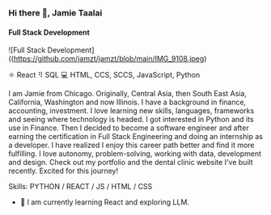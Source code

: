 ### Hi there 👋, Jamie Taalai
#### Full Stack Development
![Full Stack Development]((https://github.com/jamzt/jamzt/blob/main/IMG_9108.jpeg)

⚛ React
⠻ SQL
💻 HTML, CCS, SCCS, JavaScript, Python


I am Jamie from Chicago. Originally, Central Asia, then South East Asia, California, Washington and now Illinois. I have a background in finance, accounting, investment. I love learning new skills, languages, frameworks and seeing where technology is headed. I got interested in Python and its use in Finance. Then I decided to become a software engineer and after earning the certification in Full Stack Engineering and doing an internship as a developer. I have realized I enjoy this career path better and find it more fulfilling. I love autonomy, problem-solving, working with data, development and design. Check out my portfolio and the dental clinic website I've built recently.  Excited for this journey!

Skills: PYTHON / REACT / JS / HTML / CSS

- 🔭 I am currently learning React and exploring LLM.




